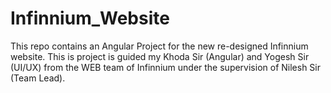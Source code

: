 # Infinnium_Website
This repo contains an Angular Project for the new re-designed Infinnium website. 
This is project is guided my Khoda Sir (Angular) and Yogesh Sir (UI/UX) from the WEB team of Infinnium under the supervision of Nilesh Sir (Team Lead).
